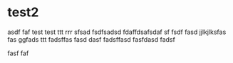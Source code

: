 test2
=====
asdf
faf
test
test
ttt
rrr
sfsad
fsdfsadsd
fdaffdsafsdaf
sf
fsdf
fasd
jjlkjlksfas
fas
ggfads
ttt
fadsffas
fasd
dasf
fadsffasd
fasfdasd
fadsf

fasf
faf
